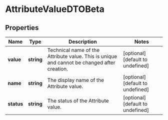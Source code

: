 # AttributeValueDTOBeta

## Properties

Name | Type | Description | Notes
------------ | ------------- | ------------- | -------------
**value** | **string** | Technical name of the Attribute value. This is unique and cannot be changed after creation. | [optional] [default to undefined]
**name** | **string** | The display name of the Attribute value. | [optional] [default to undefined]
**status** | **string** | The status of the Attribute value. | [optional] [default to undefined]

